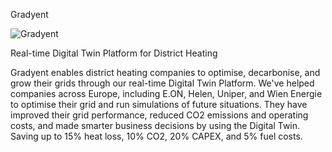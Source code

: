Gradyent

![Gradyent](gradyent_logo_small.jpg)

Real-time Digital Twin Platform for District Heating 

Gradyent enables district heating companies to optimise, decarbonise, and grow their grids through our real-time Digital Twin Platform. We've helped companies across Europe, including E.ON, Helen, Uniper, and Wien Energie to optimise their grid and run simulations of future situations. They have improved their grid performance, reduced CO2 emissions and operating costs, and made smarter business decisions by using the Digital Twin. Saving up to 15% heat loss, 10% CO2, 20% CAPEX, and 5% fuel costs. 
